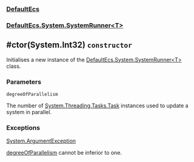 ### [DefaultEcs](./DefaultEcs.md 'DefaultEcs')
### [DefaultEcs.System.SystemRunner&lt;T&gt;](./DefaultEcs-System-SystemRunner-T-.md 'DefaultEcs.System.SystemRunner&lt;T&gt;')
## #ctor(System.Int32) `constructor`
Initialises a new instance of the [DefaultEcs.System.SystemRunner&lt;T&gt;](./DefaultEcs-System-SystemRunner-T-.md 'DefaultEcs.System.SystemRunner&lt;T&gt;') class.
### Parameters

<a name='DefaultEcs-System-SystemRunner-T---ctor(System-Int32)-degreeOfParallelism'></a>
`degreeOfParallelism`

The number of [System.Threading.Tasks.Task](https://docs.microsoft.com/en-us/dotnet/api/System.Threading.Tasks.Task 'System.Threading.Tasks.Task') instances used to update a system in parallel.
### Exceptions

[System.ArgumentException](https://docs.microsoft.com/en-us/dotnet/api/System.ArgumentException 'System.ArgumentException')

[degreeOfParallelism](#DefaultEcs-System-SystemRunner-T---ctor(System-Int32)-degreeOfParallelism 'DefaultEcs.System.SystemRunner&lt;T&gt;.#ctor(System.Int32).degreeOfParallelism') cannot be inferior to one.
